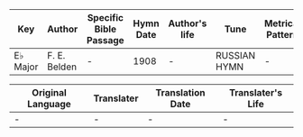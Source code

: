 Key | Author   | Specific Bible Passage     |Hymn Date |Author's life |Tune |Metrical Pattern   |Composer/Source
-- | --------- | ---------------------------|----------|--------------|-----|-------------------|-------------  
E♭ Major |F. E. Belden |- |1908 |- |RUSSIAN HYMN |- |A. Lwoff

Original Language | Translater | Translation Date   | Translater's Life  
----------------- | --------- | --------------------|-------------     
\- |- |- |-
